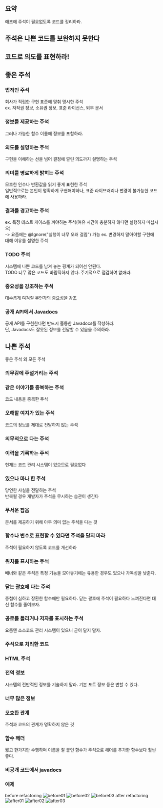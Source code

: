 ## 요약
애초에 주석이 필요없도록 코드를 정리하라.

## 주석은 나쁜 코드를 보완하지 못한다

## 코드로 의도를 표현하라!

## 좋은 주석
### 법적인 주석
회사가 적립한 구현 표준에 맞춰 명시한 주석  
ex. 저작권 정보, 소유권 정보, 표준 라이선스, 외부 문서

### 정보를 제공하는 주석
그러나 가능한 함수 이름에 정보를 포함하라.

### 의도를 설명하는 주석
구현을 이해하는 선을 넘어 결정에 깔린 의도까지 설명하는 주석

### 의미를 명료하게 밝히는 주석
모호한 인수나 반환값을 읽기 좋게 표현한 주석  
일반적으로는 본인이 명확하게 구현해야하나, 표준 라이브러리나 변경이 불가능한 코드에 사용하라.

### 결과를 경고하는 주석
ex. 특정 테스트 케이스를 꺼야하는 주석(여유 시간이 충분하지 않다면 실행하지 마십시오)  
-> 요즘에는 @Ignore("실행이 너무 오래 걸림") 가능
ex. 변경하지 말아야할 구현에 대해 이유를 설명한 주석

### TODO 주석
시스템에 나쁜 코드를 남겨 놓는 핑계가 되어선 안된다.  
TODO 너무 많은 코드도 바람직하지 않다. 주기적으로 점검하여 없애라.

### 중요성을 강조하는 주석
대수롭게 여겨질 무언가의 중요성을 강조

### 공개 API에서 Javadocs
공개 API를 구현한다면 반드시 훌륭한 Javadocs를 작성하라.  
단, Javadocs도 잘못된 정보를 전달할 수 있음을 주의하라.

## 나쁜 주석
좋은 주석 외 모든 주석

### 의무감에 주설거리는 주석

### 같은 이야기를 중복하는 주석
코드 내용을 중복한 주석

### 오해할 여지가 있는 주석
코드의 정보를 제대로 전달하지 않는 주석

### 의무적으로 다는 주석

### 이력을 기록하는 주석
현재는 코드 관리 시스템이 있으므로 필요없다

### 있으나 마나 한 주석
당연한 사실을 전달하는 주석  
반복될 경우 개발자가 주석을 무시하는 습관이 생긴다

### 무서운 잡음
문서를 제공하기 위해 아무 의미 없는 주석을 다는 것

### 함수나 변수로 표현할 수 있다면 주석을 달지 마라
주석이 필요하지 않도록 코드를 개선하라

### 위치를 표시하는 주석
배너와 같은 주석은 특정 기능을 모아놓기에는 유용한 경우도 있으나 가독성을 낮춘다.

### 닫는 괄호에 다는 주석
중첩이 심하고 장환한 함수에만 필요하다. 닫는 괄호에 주석이 필요하다 느껴진다면 대신 함수를 줄여보자.

### 공로를 돌리거나 저자를 표시하는 주석
요즘엔 소스코드 관리 시스템이 있으니 굳이 달지 말자.

### 주석으로 처리한 코드

### HTML 주석

### 전역 정보
시스템의 전반적인 정보를 기술하지 말라. 기본 포트 정보 등은 변할 수 있다.

### 너무 많은 정보 

### 모호한 관계
주석과 코드의 관계가 명확하지 않은 것

### 함수 헤더
짧고 한가지만 수행하며 이름을 잘 붙인 함수가 주석으로 헤더를 추가한 함수보다 훨씬 좋다.

### 비공개 코드에서 javadocs

### 예제
before refactoring
![before01](./img/04_01_before01.png)
![before02](./img/04_01_before02.png)
![before03](./img/04_01_before03.png)
after refactoring
![after01](./img/04_02_after01.png)
![after02](./img/04_02_after02.png)
![after03](./img/04_02_after03.png)